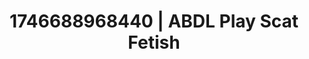 ---
categories:
- Tasteful nudity
- Cinematic erotica
- AI-generated
- Gender-fluid lovers
- ASMR
- Erotic slow burn
- Cosplay
- Creative kink
image: /assets/images/1746688968440.jpg
layout: post
seo:
  description: Featured content with artistic Scat Fetish, ABDL Play. HD images available.
  keywords: Scat Fetish, ABDL Play
  og_image: /assets/images/1746688968440.jpg
  schema_type: VisualArtwork
tags:
- ABDL Play
- Scat Fetish
- '#1746688968440'
title: 1746688968440 | ABDL Play Scat Fetish
---